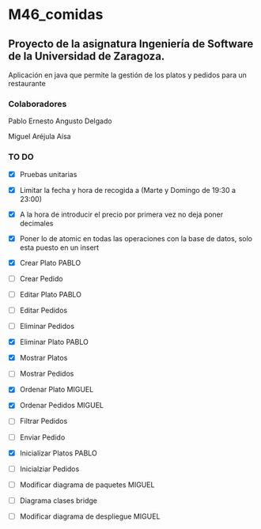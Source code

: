 # M46_comidas

 
## Proyecto de la asignatura Ingeniería de Software de la Universidad de Zaragoza. 
Aplicación en java que permite la gestión de los platos y pedidos para un restaurante

### Colaboradores
Pablo Ernesto Angusto Delgado

Miguel Aréjula Aísa

### TO DO
- [x] Pruebas unitarias
- [x] Limitar la fecha y hora de recogida a (Marte y Domingo de 19:30 a 23:00)
- [x] A la hora de introducir el precio por primera vez no deja poner decimales
- [x] Poner lo de atomic en todas las operaciones con la base de datos, solo esta puesto en un insert
- [X] Crear Plato PABLO
- [ ] Crear Pedido
- [ ] Editar Plato PABLO
- [ ] Editar Pedidos 
- [ ] Eliminar Pedidos
- [X] Eliminar Plato PABLO
- [X] Mostrar Platos
- [ ] Mostrar Pedidos
- [x] Ordenar Plato MIGUEL
- [x] Ordenar Pedidos MIGUEL
- [ ] Filtrar Pedidos
- [ ] Enviar Pedido
- [X] Inicializar Platos PABLO
- [ ] Inicialziar Pedidos
- [ ] Modificar diagrama de paquetes MIGUEL
- [ ] Diagrama clases bridge
- [ ] Modificar diagrama de despliegue MIGUEL

